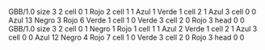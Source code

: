<gs-board without-header> GBB/1.0
size 3 2
cell 0 1 Rojo 2 
cell 1 1 Azul 1 Verde 1 
cell 2 1 Azul 3 
cell 0 0 Azul 13 Negro 3 Rojo 6 Verde 1 
cell 1 0 Verde 3 
cell 2 0 Rojo 3 
head 0 0
 </gs-board>
<gs-board without-header> GBB/1.0
size 3 2
cell 0 1 Negro 1 Rojo 1 
cell 1 1 Azul 2 Verde 1 
cell 2 1 Azul 3 
cell 0 0 Azul 12 Negro 4 Rojo 7 
cell 1 0 Verde 3 
cell 2 0 Rojo 3 
head 0 0 </gs-board>